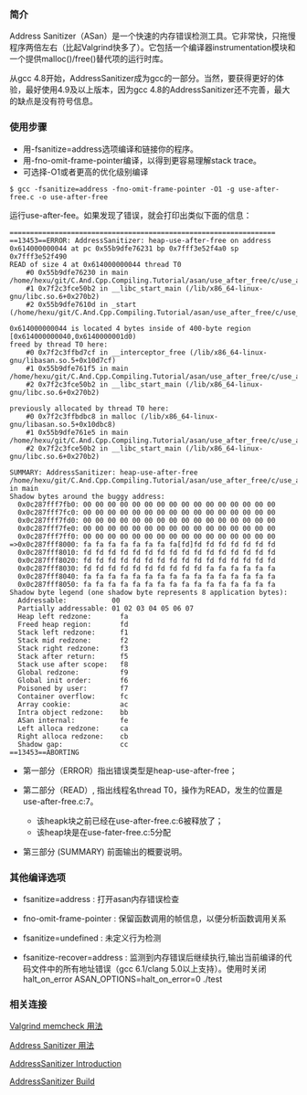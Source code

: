 ### 简介

Address Sanitizer（ASan）是一个快速的内存错误检测工具。它非常快，只拖慢程序两倍左右（比起Valgrind快多了）。它包括一个编译器instrumentation模块和一个提供malloc()/free()替代项的运行时库。

从gcc 4.8开始，AddressSanitizer成为gcc的一部分。当然，要获得更好的体验，最好使用4.9及以上版本，因为gcc 4.8的AddressSanitizer还不完善，最大的缺点是没有符号信息。

### 使用步骤

- 用-fsanitize=address选项编译和链接你的程序。
- 用-fno-omit-frame-pointer编译，以得到更容易理解stack trace。
- 可选择-O1或者更高的优化级别编译

```
$ gcc -fsanitize=address -fno-omit-frame-pointer -O1 -g use-after-free.c -o use-after-free
```

运行use-after-fee。如果发现了错误，就会打印出类似下面的信息：
```
=================================================================
==13453==ERROR: AddressSanitizer: heap-use-after-free on address 0x614000000044 at pc 0x55b9dfe76231 bp 0x7fff3e52f4a0 sp 0x7fff3e52f490
READ of size 4 at 0x614000000044 thread T0
    #0 0x55b9dfe76230 in main /home/hexu/git/C.And.Cpp.Compiling.Tutorial/asan/use_after_free/c/use_after_free.c:7
    #1 0x7f2c3fce50b2 in __libc_start_main (/lib/x86_64-linux-gnu/libc.so.6+0x270b2)
    #2 0x55b9dfe7610d in _start (/home/hexu/git/C.And.Cpp.Compiling.Tutorial/asan/use_after_free/c/use_after_free+0x110d)

0x614000000044 is located 4 bytes inside of 400-byte region [0x614000000040,0x6140000001d0)
freed by thread T0 here:
    #0 0x7f2c3ffbd7cf in __interceptor_free (/lib/x86_64-linux-gnu/libasan.so.5+0x10d7cf)
    #1 0x55b9dfe761f5 in main /home/hexu/git/C.And.Cpp.Compiling.Tutorial/asan/use_after_free/c/use_after_free.c:6
    #2 0x7f2c3fce50b2 in __libc_start_main (/lib/x86_64-linux-gnu/libc.so.6+0x270b2)

previously allocated by thread T0 here:
    #0 0x7f2c3ffbdbc8 in malloc (/lib/x86_64-linux-gnu/libasan.so.5+0x10dbc8)
    #1 0x55b9dfe761e5 in main /home/hexu/git/C.And.Cpp.Compiling.Tutorial/asan/use_after_free/c/use_after_free.c:5
    #2 0x7f2c3fce50b2 in __libc_start_main (/lib/x86_64-linux-gnu/libc.so.6+0x270b2)

SUMMARY: AddressSanitizer: heap-use-after-free /home/hexu/git/C.And.Cpp.Compiling.Tutorial/asan/use_after_free/c/use_after_free.c:7 in main
Shadow bytes around the buggy address:
  0x0c287fff7fb0: 00 00 00 00 00 00 00 00 00 00 00 00 00 00 00 00
  0x0c287fff7fc0: 00 00 00 00 00 00 00 00 00 00 00 00 00 00 00 00
  0x0c287fff7fd0: 00 00 00 00 00 00 00 00 00 00 00 00 00 00 00 00
  0x0c287fff7fe0: 00 00 00 00 00 00 00 00 00 00 00 00 00 00 00 00
  0x0c287fff7ff0: 00 00 00 00 00 00 00 00 00 00 00 00 00 00 00 00
=>0x0c287fff8000: fa fa fa fa fa fa fa fa[fd]fd fd fd fd fd fd fd
  0x0c287fff8010: fd fd fd fd fd fd fd fd fd fd fd fd fd fd fd fd
  0x0c287fff8020: fd fd fd fd fd fd fd fd fd fd fd fd fd fd fd fd
  0x0c287fff8030: fd fd fd fd fd fd fd fd fd fd fa fa fa fa fa fa
  0x0c287fff8040: fa fa fa fa fa fa fa fa fa fa fa fa fa fa fa fa
  0x0c287fff8050: fa fa fa fa fa fa fa fa fa fa fa fa fa fa fa fa
Shadow byte legend (one shadow byte represents 8 application bytes):
  Addressable:           00
  Partially addressable: 01 02 03 04 05 06 07 
  Heap left redzone:       fa
  Freed heap region:       fd
  Stack left redzone:      f1
  Stack mid redzone:       f2
  Stack right redzone:     f3
  Stack after return:      f5
  Stack use after scope:   f8
  Global redzone:          f9
  Global init order:       f6
  Poisoned by user:        f7
  Container overflow:      fc
  Array cookie:            ac
  Intra object redzone:    bb
  ASan internal:           fe
  Left alloca redzone:     ca
  Right alloca redzone:    cb
  Shadow gap:              cc
==13453==ABORTING
```

- 第一部分（ERROR）指出错误类型是heap-use-after-free；
- 第二部分（READ）, 指出线程名thread T0，操作为READ，发生的位置是use-after-free.c:7。
    + 该heapk块之前已经在use-after-free.c:6被释放了；
    + 该heap块是在use-fater-free.c:5分配

- 第三部分 (SUMMARY) 前面输出的概要说明。

### 其他编译选项
- fsanitize=address : 打开asan内存错误检查
- fno-omit-frame-pointer : 保留函数调用的帧信息，以便分析函数调用关系
- fsanitize=undefined : 未定义行为检测

- fsanitize-recover=address : 监测到内存错误后继续执行,输出当前编译的代码文件中的所有地址错误（gcc 6.1/clang 5.0以上支持）。使用时关闭halt_on_error
ASAN_OPTIONS=halt_on_error=0 ./test

### 相关连接

[Valgrind memcheck 用法](https://www.jianshu.com/p/78adaba826c3)

[Address Sanitizer 用法](https://www.jianshu.com/p/3a2df9b7c353)

[AddressSanitizer Introduction](https://github.com/google/sanitizers/wiki/AddressSanitizer)

[AddressSanitizer Build](https://github.com/google/sanitizers/wiki/AddressSanitizerHowToBuild)
